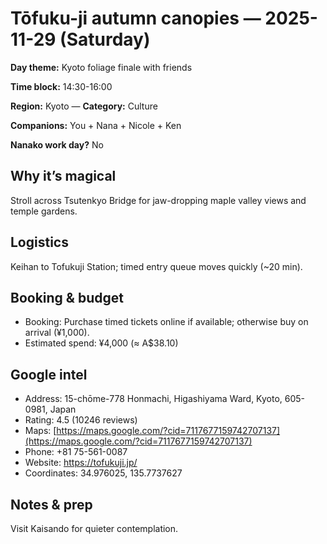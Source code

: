 # Tōfuku-ji autumn canopies — 2025-11-29 (Saturday)

**Day theme:** Kyoto foliage finale with friends

**Time block:** 14:30-16:00

**Region:** Kyoto — **Category:** Culture

**Companions:** You + Nana + Nicole + Ken

**Nanako work day?** No

## Why it’s magical
Stroll across Tsutenkyo Bridge for jaw-dropping maple valley views and temple gardens.

## Logistics
Keihan to Tofukuji Station; timed entry queue moves quickly (~20 min).

## Booking & budget
- Booking: Purchase timed tickets online if available; otherwise buy on arrival (¥1,000).
- Estimated spend: ¥4,000 (≈ A$38.10)

## Google intel
- Address: 15-chōme-778 Honmachi, Higashiyama Ward, Kyoto, 605-0981, Japan
- Rating: 4.5 (10246 reviews)
- Maps: [https://maps.google.com/?cid=7117677159742707137](https://maps.google.com/?cid=7117677159742707137)
- Phone: +81 75-561-0087
- Website: https://tofukuji.jp/
- Coordinates: 34.976025, 135.7737627

## Notes & prep
Visit Kaisando for quieter contemplation.

